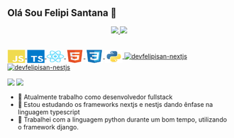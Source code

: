 ## Olá Sou Felipi Santana 👋

<div align="center">
  <a href="https://github.com/devfelipisan">
  <img height="150em" src="https://github-readme-stats.vercel.app/api?username=devfelipisan&show_icons=true&theme=dracula&include_all_commits=true&count_private=true"/>
  <img height="150em" src="https://github-readme-stats.vercel.app/api/top-langs/?username=devfelipisan&layout=compact&langs_count=7&theme=dracula"/>
</div>
</br>
<div style="display: inline_block"><br>
  <img align="center" alt="devfelipisan-Js" height="30" width="40" src="https://raw.githubusercontent.com/devicons/devicon/master/icons/javascript/javascript-plain.svg">
  <img align="center" alt="devfelipisan-Ts" height="30" width="40" src="https://raw.githubusercontent.com/devicons/devicon/master/icons/typescript/typescript-plain.svg">
  <img align="center" alt="devfelipisan-React" height="30" width="40" src="https://raw.githubusercontent.com/devicons/devicon/master/icons/react/react-original.svg">
  <img align="center" alt="devfelipisan-HTML" height="30" width="40" src="https://raw.githubusercontent.com/devicons/devicon/master/icons/html5/html5-original.svg">
  <img align="center" alt="devfelipisan-CSS" height="30" width="40" src="https://raw.githubusercontent.com/devicons/devicon/master/icons/css3/css3-original.svg">
  <img align="center" alt="devfelipisan-Python" height="30" width="40" src="https://raw.githubusercontent.com/devicons/devicon/master/icons/python/python-original.svg">
  <img align="center" alt="devfelipisan-nextjs" height="30" width="40" src="https://cdn.jsdelivr.net/gh/devicons/devicon/icons/nextjs/nextjs-original-wordmark.svg">
  <img align="center" alt="devfelipisan-nestjs" height="30" width="40" src="https://cdn.jsdelivr.net/gh/devicons/devicon/icons/nestjs/nestjs-plain-wordmark.svg">
</div>
 </br>
<div> 
    <a href = "mailto:cdevfelipisan@gmail.com"><img src="https://img.shields.io/badge/-Gmail-%23333?style=for-the-badge&logo=gmail&logoColor=white" target="_blank"></a>
  <a href="https://www.linkedin.com/in/felipisantana" target="_blank"><img src="https://img.shields.io/badge/-LinkedIn-%230077B5?style=for-the-badge&logo=linkedin&logoColor=white" target="_blank"></a>
</div>

- 🔭 Atualmente trabalho como desenvolvedor fullstack
- 🌱 Estou estudando os frameworks nextjs e nestjs dando ênfase na linguagem typescript
- 💬 Trabalhei com a linguagem python durante um bom tempo, utilizando o framework django.
